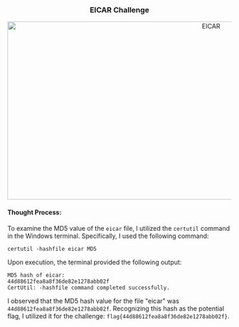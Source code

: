 <!DOCTYPE html>
<html lang="en">
<head>
    <meta charset="UTF-8">
</head>
<body>

<h3 align="center"><strong>EICAR Challenge</strong></h3>
<p align="center">
  <img src="https://imgur.com/cE7nvy8.png" alt="EICAR" width="900" height="400"/>
</p>

<h4>Thought Process:</h4>
<p>To examine the MD5 value of the <code>eicar</code> file, I utilized the <code>certutil</code> command in the Windows terminal. Specifically, I used the following command:</p>

<pre><code>certutil -hashfile eicar MD5</code></pre>

<p>Upon execution, the terminal provided the following output:</p>

<pre><code>MD5 hash of eicar:
44d88612fea8a8f36de82e1278abb02f
CertUtil: -hashfile command completed successfully.</code></pre>

<p>I observed that the MD5 hash value for the file "eicar" was <code>44d88612fea8a8f36de82e1278abb02f</code>. Recognizing this hash as the potential flag, I utilized it for the challenge: <code>flag{44d88612fea8a8f36de82e1278abb02f}</code>.</p>

</body>
</html>
